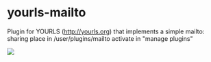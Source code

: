 # yourls-mailto
Plugin for YOURLS (http://yourls.org) that implements a simple mailto: sharing
place in /user/plugins/mailto
activate in "manage plugins"

<img src="http://berb.ec/yourls email.png">
